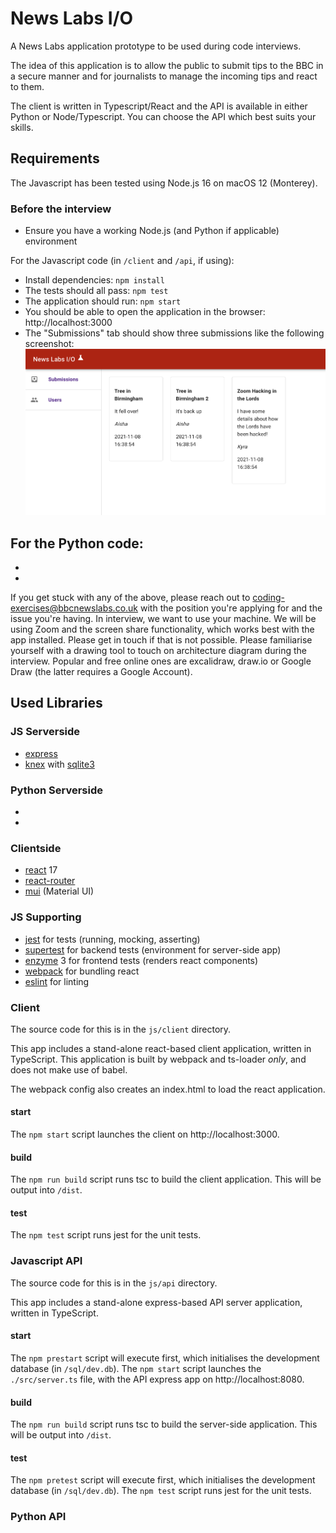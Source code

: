 # News Labs I/O
A News Labs application prototype to be used during code interviews.

The idea of this application is to allow the public to submit tips to the BBC in a secure manner and for journalists to manage the incoming tips and react to them.

The client is written in Typescript/React and the API is available in either Python or Node/Typescript. You can choose the API which best suits your skills.

## Requirements
The Javascript has been tested using Node.js 16 on macOS 12 (Monterey).

### Before the interview
- Ensure you have a working Node.js (and Python if applicable) environment

For the Javascript code (in `/client` and `/api`, if using):
- Install dependencies: `npm install`
- The tests should all pass: `npm test`
- The application should run: `npm start`
- You should be able to open the application in the browser: http://localhost:3000
- The "Submissions" tab should show three submissions like the following screenshot:
![Submissions](submissions.png)

For the Python code:
- 
- 
- 

If you get stuck with any of the above, please reach out to [coding-exercises@bbcnewslabs.co.uk](mailto:coding-exercises@bbcnewslabs.co.uk) with the position you're applying for and the issue you're having.
In interview, we want to use your machine. We will be using Zoom and the screen share functionality, which works best with the app installed. Please get in touch if that is not possible.
Please familiarise yourself with a drawing tool to touch on architecture diagram during the interview. Popular and free online ones are excalidraw, draw.io or Google Draw (the latter requires a Google Account).

## Used Libraries
### JS Serverside
- [express](https://www.npmjs.com/package/express)
- [knex](https://www.npmjs.com/package/knex) with [sqlite3](https://www.npmjs.com/package/sqlite3)

### Python Serverside
- 
- 


### Clientside
- [react](https://www.npmjs.com/package/react) 17
- [react-router](https://www.npmjs.com/package/react-router-dom) 
- [mui](https://mui.com/) (Material UI)

### JS Supporting
- [jest](https://jestjs.io/) for tests (running, mocking, asserting)
- [supertest](https://www.npmjs.com/package/supertest) for backend tests (environment for server-side app)
- [enzyme](https://www.npmjs.com/package/enzyme) 3 for frontend tests (renders react components)
- [webpack](https://webpack.js.org/) for bundling react
- [eslint](https://www.npmjs.com/package/eslint) for linting


### Client

The source code for this is in the `js/client` directory.

This app includes a stand-alone react-based client application, written in TypeScript.
This application is built by webpack and ts-loader _only_, and does not make use of babel.

The webpack config also creates an index.html to load the react application.

#### start
The `npm start` script launches the client on http://localhost:3000.

#### build
The `npm run build` script runs tsc to build the client application. This will be output into `/dist`.

#### test
The `npm test` script runs jest for the unit tests.

### Javascript API

The source code for this is in the `js/api` directory.

This app includes a stand-alone express-based API server application, written in TypeScript.

#### start
The `npm prestart` script will execute first, which initialises the development database (in `/sql/dev.db`).
The `npm start` script launches the `./src/server.ts` file, with the API express app on http://localhost:8080.

#### build
The `npm run build` script runs tsc to build the server-side application. This will be output into `/dist`.

#### test
The `npm pretest` script will execute first, which initialises the development database (in `/sql/dev.db`).
The `npm test` script runs jest for the unit tests.

### Python API
